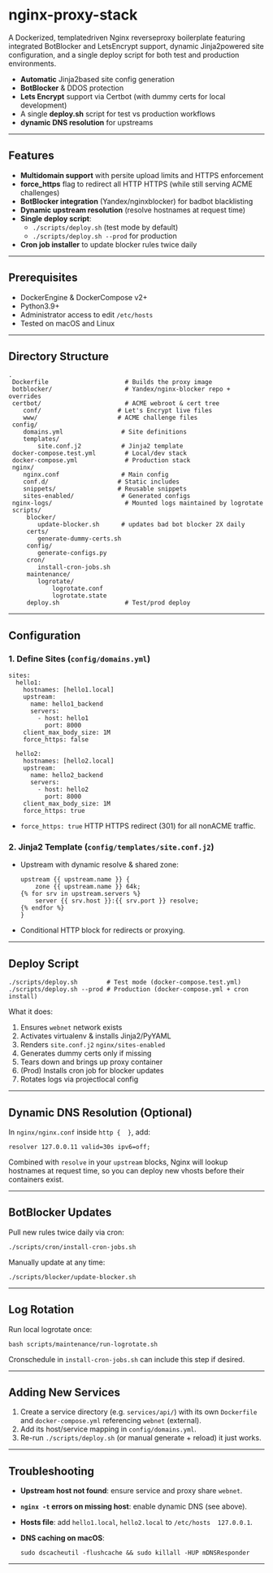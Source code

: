 # nginx-proxy-stack
A Dockerized, templatedriven Nginx reverseproxy boilerplate featuring integrated BotBlocker and LetsEncrypt support, dynamic Jinja2powered site configuration, and a single deploy script for both test and production environments.


- **Automatic** Jinja2based site config generation
- **BotBlocker** & DDOS protection
- **Lets Encrypt** support via Certbot (with dummy certs for local development)
- A single **deploy.sh** script for test vs production workflows
-  **dynamic DNS resolution** for upstreams

------

## Features

- **Multidomain support** with persite upload limits and HTTPS enforcement
- **force_https** flag to redirect all HTTP  HTTPS (while still serving ACME challenges)
- **BotBlocker integration** (Yandex/nginxblocker) for badbot blacklisting
- **Dynamic upstream resolution** (resolve hostnames at request time)
- **Single deploy script**:
  - `./scripts/deploy.sh` (test mode by default)
  - `./scripts/deploy.sh --prod` for production
- **Cron job installer** to update blocker rules twice daily

------

## Prerequisites

- DockerEngine & DockerCompose v2+
- Python3.9+
- Administrator access to edit `/etc/hosts`
- Tested on macOS and Linux

------

## Directory Structure

```
.
 Dockerfile                     # Builds the proxy image
 botblocker/                    # Yandex/nginx-blocker repo + overrides
 certbot/                       # ACME webroot & cert tree
    conf/                     # Let's Encrypt live files
    www/                      # ACME challenge files
 config/
    domains.yml                # Site definitions
    templates/
        site.conf.j2           # Jinja2 template
 docker-compose.test.yml        # Local/dev stack
 docker-compose.yml             # Production stack
 nginx/
    nginx.conf                 # Main config
    conf.d/                   # Static includes
    snippets/                 # Reusable snippets
    sites-enabled/             # Generated configs
 nginx-logs/                    # Mounted logs maintained by logrotate
 scripts/
     blocker/
        update-blocker.sh      # updates bad bot blocker 2X daily
     certs/
        generate-dummy-certs.sh
     config/
        generate-configs.py   
     cron/
        install-cron-jobs.sh
     maintenance/
        logrotate/
            logrotate.conf
            logrotate.state
     deploy.sh                  # Test/prod deploy 
```

------

## Configuration

### 1. Define Sites (`config/domains.yml`)

```
sites:
  hello1:
    hostnames: [hello1.local]
    upstream:
      name: hello1_backend
      servers:
        - host: hello1
          port: 8000
    client_max_body_size: 1M
    force_https: false

  hello2:
    hostnames: [hello2.local]
    upstream:
      name: hello2_backend
      servers:
        - host: hello2
          port: 8000
    client_max_body_size: 1M
    force_https: true
```

- `force_https: true`  HTTP  HTTPS redirect (301) for all nonACME traffic.

### 2. Jinja2 Template (`config/templates/site.conf.j2`)

- Upstream with dynamic resolve & shared zone:

  ```
  upstream {{ upstream.name }} {
      zone {{ upstream.name }} 64k;
  {% for srv in upstream.servers %}
      server {{ srv.host }}:{{ srv.port }} resolve;
  {% endfor %}
  }
  ```

- Conditional HTTP block for redirects or proxying.

------

## Deploy Script

```
./scripts/deploy.sh        # Test mode (docker-compose.test.yml)
./scripts/deploy.sh --prod # Production (docker-compose.yml + cron install)
```

What it does:

1. Ensures `webnet` network exists
2. Activates virtualenv & installs Jinja2/PyYAML
3. Renders `site.conf.j2`  `nginx/sites-enabled`
4. Generates dummy certs only if missing
5. Tears down and brings up proxy container
6. (Prod) Installs cron job for blocker updates
7. Rotates logs via projectlocal config

------

## Dynamic DNS Resolution (Optional)

In `nginx/nginx.conf` inside `http {  }`, add:

```
resolver 127.0.0.11 valid=30s ipv6=off;
```

Combined with `resolve` in your `upstream` blocks, Nginx will lookup hostnames at request time, so you can deploy new vhosts before their containers exist.

------

## BotBlocker Updates

Pull new rules twice daily via cron:

```
./scripts/cron/install-cron-jobs.sh
```

Manually update at any time:

```
./scripts/blocker/update-blocker.sh
```

------

## Log Rotation

Run local logrotate once:

```
bash scripts/maintenance/run-logrotate.sh
```

Cronschedule in `install-cron-jobs.sh` can include this step if desired.

------

## Adding New Services

1. Create a service directory (e.g. `services/api/`) with its own `Dockerfile` and `docker-compose.yml` referencing `webnet` (external).
2. Add its host/service mapping in `config/domains.yml`.
3. Re-run `./scripts/deploy.sh` (or manual generate + reload)  it just works.

------

## Troubleshooting

- **Upstream host not found**: ensure service and proxy share `webnet`.

- **`nginx -t` errors on missing host**: enable dynamic DNS (see above).

- **Hosts file**: add `hello1.local`, `hello2.local` to `/etc/hosts  127.0.0.1`.

- **DNS caching on macOS**:

  ```
  sudo dscacheutil -flushcache && sudo killall -HUP mDNSResponder
  ```

------

